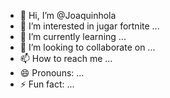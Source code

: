 - 👋 Hi, I’m @Joaquinhola
- 👀 I’m interested in jugar fortnite ...
- 🌱 I’m currently learning ...
- 💞️ I’m looking to collaborate on ...
- 📫 How to reach me ...
- 😄 Pronouns: ...
- ⚡ Fun fact: ...

<!---
Joaquinhola/Joaquinhola is a ✨ special ✨ repository because its `README.md` (this file) appears on your GitHub profile.
You can click the Preview link to take a look at your changes.
--->
